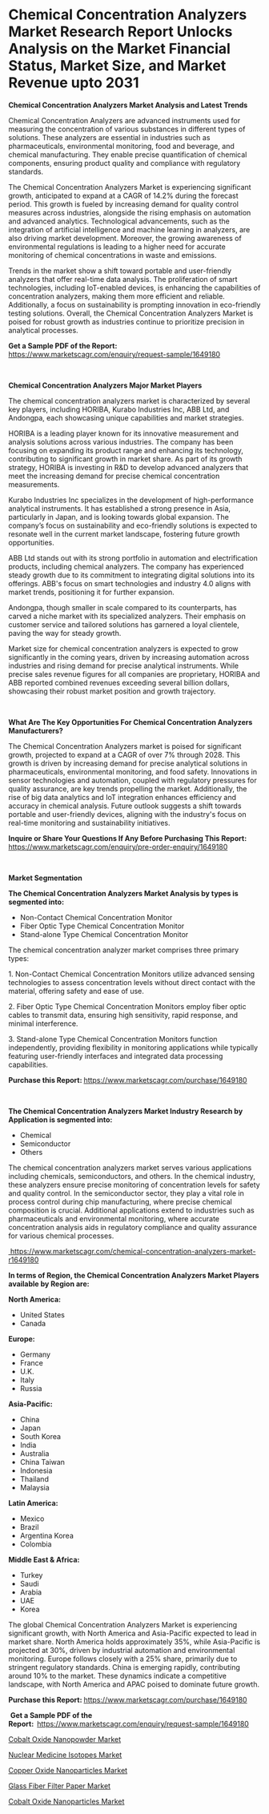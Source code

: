 <p><h1>Chemical Concentration Analyzers Market Research Report Unlocks Analysis on the Market Financial Status, Market Size, and Market Revenue upto 2031</h1></p><p><strong>Chemical Concentration Analyzers Market Analysis and Latest Trends</strong></p>
<p><p>Chemical Concentration Analyzers are advanced instruments used for measuring the concentration of various substances in different types of solutions. These analyzers are essential in industries such as pharmaceuticals, environmental monitoring, food and beverage, and chemical manufacturing. They enable precise quantification of chemical components, ensuring product quality and compliance with regulatory standards.</p><p>The Chemical Concentration Analyzers Market is experiencing significant growth, anticipated to expand at a CAGR of 14.2% during the forecast period. This growth is fueled by increasing demand for quality control measures across industries, alongside the rising emphasis on automation and advanced analytics. Technological advancements, such as the integration of artificial intelligence and machine learning in analyzers, are also driving market development. Moreover, the growing awareness of environmental regulations is leading to a higher need for accurate monitoring of chemical concentrations in waste and emissions.</p><p>Trends in the market show a shift toward portable and user-friendly analyzers that offer real-time data analysis. The proliferation of smart technologies, including IoT-enabled devices, is enhancing the capabilities of concentration analyzers, making them more efficient and reliable. Additionally, a focus on sustainability is prompting innovation in eco-friendly testing solutions. Overall, the Chemical Concentration Analyzers Market is poised for robust growth as industries continue to prioritize precision in analytical processes.</p></p>
<p><strong>Get a Sample PDF of the Report:&nbsp;</strong> <a href="https://www.marketscagr.com/enquiry/request-sample/1649180?utm_campaign=1126&utm_medium=2&utm_source=Github&utm_content=ia&utm_term=19112024&utm_id=chemical-concentration-analyzers">https://www.marketscagr.com/enquiry/request-sample/1649180</a></p>
<p>&nbsp;</p>
<p><strong>Chemical Concentration Analyzers Major Market Players</strong></p>
<p><p>The chemical concentration analyzers market is characterized by several key players, including HORIBA, Kurabo Industries Inc, ABB Ltd, and Andongpa, each showcasing unique capabilities and market strategies.</p><p>HORIBA is a leading player known for its innovative measurement and analysis solutions across various industries. The company has been focusing on expanding its product range and enhancing its technology, contributing to significant growth in market share. As part of its growth strategy, HORIBA is investing in R&D to develop advanced analyzers that meet the increasing demand for precise chemical concentration measurements. </p><p>Kurabo Industries Inc specializes in the development of high-performance analytical instruments. It has established a strong presence in Asia, particularly in Japan, and is looking towards global expansion. The company’s focus on sustainability and eco-friendly solutions is expected to resonate well in the current market landscape, fostering future growth opportunities. </p><p>ABB Ltd stands out with its strong portfolio in automation and electrification products, including chemical analyzers. The company has experienced steady growth due to its commitment to integrating digital solutions into its offerings. ABB's focus on smart technologies and industry 4.0 aligns with market trends, positioning it for further expansion.</p><p>Andongpa, though smaller in scale compared to its counterparts, has carved a niche market with its specialized analyzers. Their emphasis on customer service and tailored solutions has garnered a loyal clientele, paving the way for steady growth.</p><p>Market size for chemical concentration analyzers is expected to grow significantly in the coming years, driven by increasing automation across industries and rising demand for precise analytical instruments. While precise sales revenue figures for all companies are proprietary, HORIBA and ABB reported combined revenues exceeding several billion dollars, showcasing their robust market position and growth trajectory.</p></p>
<p>&nbsp;</p>
<p><strong>What Are The Key Opportunities For Chemical Concentration Analyzers Manufacturers?</strong></p>
<p><p>The Chemical Concentration Analyzers market is poised for significant growth, projected to expand at a CAGR of over 7% through 2028. This growth is driven by increasing demand for precise analytical solutions in pharmaceuticals, environmental monitoring, and food safety. Innovations in sensor technologies and automation, coupled with regulatory pressures for quality assurance, are key trends propelling the market. Additionally, the rise of big data analytics and IoT integration enhances efficiency and accuracy in chemical analysis. Future outlook suggests a shift towards portable and user-friendly devices, aligning with the industry's focus on real-time monitoring and sustainability initiatives.</p></p>
<p><strong>Inquire or Share Your Questions If Any Before Purchasing This Report:</strong> <a href="https://www.marketscagr.com/enquiry/pre-order-enquiry/1649180?utm_campaign=1126&utm_medium=2&utm_source=Github&utm_content=ia&utm_term=19112024&utm_id=chemical-concentration-analyzers">https://www.marketscagr.com/enquiry/pre-order-enquiry/1649180</a></p>
<p>&nbsp;</p>
<p><strong>Market Segmentation</strong></p>
<p><strong>The Chemical Concentration Analyzers Market Analysis by types is segmented into:</strong></p>
<p><ul><li>Non-Contact Chemical Concentration Monitor</li><li>Fiber Optic Type Chemical Concentration Monitor</li><li>Stand-alone Type Chemical Concentration Monitor</li></ul></p>
<p><p>The chemical concentration analyzer market comprises three primary types: </p><p>1. Non-Contact Chemical Concentration Monitors utilize advanced sensing technologies to assess concentration levels without direct contact with the material, offering safety and ease of use.</p><p>2. Fiber Optic Type Chemical Concentration Monitors employ fiber optic cables to transmit data, ensuring high sensitivity, rapid response, and minimal interference.</p><p>3. Stand-alone Type Chemical Concentration Monitors function independently, providing flexibility in monitoring applications while typically featuring user-friendly interfaces and integrated data processing capabilities.</p></p>
<p><strong>Purchase this Report:&nbsp;</strong><a href="https://www.marketscagr.com/purchase/1649180?utm_campaign=1126&utm_medium=2&utm_source=Github&utm_content=ia&utm_term=19112024&utm_id=chemical-concentration-analyzers">https://www.marketscagr.com/purchase/1649180</a></p>
<p>&nbsp;</p>
<p><strong>The Chemical Concentration Analyzers Market Industry Research by Application is segmented into:</strong></p>
<p><ul><li>Chemical</li><li>Semiconductor</li><li>Others</li></ul></p>
<p><p>The chemical concentration analyzers market serves various applications including chemicals, semiconductors, and others. In the chemical industry, these analyzers ensure precise monitoring of concentration levels for safety and quality control. In the semiconductor sector, they play a vital role in process control during chip manufacturing, where precise chemical composition is crucial. Additional applications extend to industries such as pharmaceuticals and environmental monitoring, where accurate concentration analysis aids in regulatory compliance and quality assurance for various chemical processes.</p></p>
<p><a href="https://www.marketscagr.com/chemical-concentration-analyzers-market-r1649180?utm_campaign=1126&utm_medium=2&utm_source=Github&utm_content=ia&utm_term=19112024&utm_id=chemical-concentration-analyzers">&nbsp;https://www.marketscagr.com/chemical-concentration-analyzers-market-r1649180</a></p>
<p><strong>In terms of Region, the Chemical Concentration Analyzers Market Players available by Region are:</strong></p>
<p>
    <p> <strong> North America: </strong>
        <ul>
            <li>United States</li>
            <li>Canada</li>
        </ul>
        </p> 
    <p> <strong> Europe: </strong>
        <ul>
            <li>Germany</li>
            <li>France</li>
            <li>U.K.</li>
            <li>Italy</li>
            <li>Russia</li>
        </ul>
        </p> 
    <p> <strong> Asia-Pacific: </strong>
        <ul>
            <li>China</li>
            <li>Japan</li>
            <li>South Korea</li>
            <li>India</li>
            <li>Australia</li>
            <li>China Taiwan</li>
            <li>Indonesia</li>
            <li>Thailand</li>
            <li>Malaysia</li>
        </ul>
        </p> 
    <p> <strong> Latin America: </strong>
        <ul>
            <li>Mexico</li>
            <li>Brazil</li>
            <li>Argentina Korea</li>
            <li>Colombia</li>
        </ul>
        </p> 
    <p> <strong> Middle East & Africa: </strong>
        <ul>
            <li>Turkey</li>
            <li>Saudi</li>
            <li>Arabia</li>
            <li>UAE</li>
            <li>Korea</li>
        </ul>
    </p>
    </p>
<p><p>The global Chemical Concentration Analyzers Market is experiencing significant growth, with North America and Asia-Pacific expected to lead in market share. North America holds approximately 35%, while Asia-Pacific is projected at 30%, driven by industrial automation and environmental monitoring. Europe follows closely with a 25% share, primarily due to stringent regulatory standards. China is emerging rapidly, contributing around 10% to the market. These dynamics indicate a competitive landscape, with North America and APAC poised to dominate future growth.</p></p>
<p><strong>Purchase this Report: </strong><a href="https://www.marketscagr.com/purchase/1649180?utm_campaign=1126&utm_medium=2&utm_source=Github&utm_content=ia&utm_term=19112024&utm_id=chemical-concentration-analyzers">https://www.marketscagr.com/purchase/1649180</a></p>
<p>&nbsp;<strong>Get a Sample PDF of the Report:&nbsp;&nbsp;</strong><a href="https://www.marketscagr.com/enquiry/request-sample/1649180?utm_campaign=1126&utm_medium=2&utm_source=Github&utm_content=ia&utm_term=19112024&utm_id=chemical-concentration-analyzers">https://www.marketscagr.com/enquiry/request-sample/1649180</a></p>
<p><strong></strong></p>
<p><p><a href="https://www.linkedin.com/pulse/cobalt-oxide-nanopowder-market-indicators-size-regional-breakdown-6aeoc?utm_campaign=1126&utm_medium=2&utm_source=Github&utm_content=ia&utm_term=19112024&utm_id=chemical-concentration-analyzers">Cobalt Oxide Nanopowder Market</a></p><p><a href="https://issuu.com/reportprime-2/docs/nuclear-medicine-isotopes-market-si_614684360607fd?utm_campaign=1126&utm_medium=2&utm_source=Github&utm_content=ia&utm_term=19112024&utm_id=chemical-concentration-analyzers">Nuclear Medicine Isotopes Market</a></p><p><a href="https://www.linkedin.com/pulse/competitive-intelligence-copper-oxide-nanoparticles-market-3wv8c?utm_campaign=1126&utm_medium=2&utm_source=Github&utm_content=ia&utm_term=19112024&utm_id=chemical-concentration-analyzers">Copper Oxide Nanoparticles Market</a></p><p><a href="https://issuu.com/reportprime-2/docs/glass-fiber-filter-paper-market-siz_47abdcc1856c9d?utm_campaign=1126&utm_medium=2&utm_source=Github&utm_content=ia&utm_term=19112024&utm_id=chemical-concentration-analyzers">Glass Fiber Filter Paper Market</a></p><p><a href="https://www.linkedin.com/pulse/exploring-cobalt-oxide-nanoparticles-market-dynamics-revenue-kyrnc?utm_campaign=1126&utm_medium=2&utm_source=Github&utm_content=ia&utm_term=19112024&utm_id=chemical-concentration-analyzers">Cobalt Oxide Nanoparticles Market</a></p></p>
